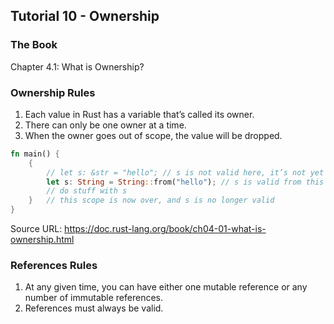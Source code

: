 ## Tutorial 10 - Ownership

### The Book

Chapter 4.1: What is Ownership?

### Ownership Rules

1. Each value in Rust has a variable that’s called its owner.
2. There can only be one owner at a time.
3. When the owner goes out of scope, the value will be dropped.

```rust
fn main() {
    {
        // let s: &str = "hello"; // s is not valid here, it’s not yet declared
        let s: String = String::from("hello"); // s is valid from this point forward
        // do stuff with s
    }   // this scope is now over, and s is no longer valid
}
```

Source URL: https://doc.rust-lang.org/book/ch04-01-what-is-ownership.html

### References Rules

1. At any given time, you can have either one mutable reference or any number of immutable references.
2. References must always be valid.
